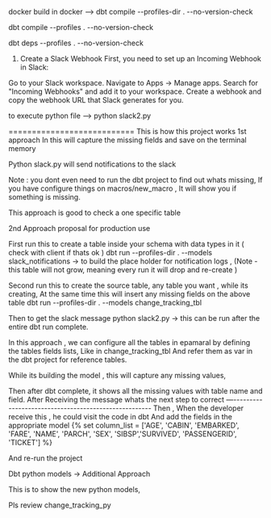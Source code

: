 docker build 
in docker --> dbt compile --profiles-dir . --no-version-check

dbt compile --profiles . --no-version-check

dbt deps --profiles . --no-version-check

1. Create a Slack Webhook
First, you need to set up an Incoming Webhook in Slack:

Go to your Slack workspace.
Navigate to Apps → Manage apps.
Search for "Incoming Webhooks" and add it to your workspace.
Create a webhook and copy the webhook URL that Slack generates for you.

 to execute python file --> python slack2.py



=========================== This is how this project works 
 1st approach
In this will capture the missing fields and save on the terminal memory

Python slack.py will send notifications to the slack

Note : you dont even need to run the dbt project to find out whats missing, 
If you have configure things on macros/new_macro ,
It will show you if something is missing.

This approach is good to check a one specific table




2nd Approach proposal for production use

First run this to create a table inside your schema with data types in it ( check with client if thats ok )
dbt run --profiles-dir . --models slack_notifications → to build the place holder for notification logs , 
(Note - this table will not grow, meaning every run it will drop and re-create ) 


Second run this to create the source table, any table you want , while its creating, 
At the same time this will insert any missing fields on the above table 
dbt run --profiles-dir . --models change_tracking_tbl

Then to get the slack message 
python slack2.py → this can be run after the entire dbt run complete. 

In this approach , we can configure all the tables in epamaral by defining the tables fields lists, 
Like in change_tracking_tbl
And refer them as var in the dbt project for reference tables. 

While its building the model , this will capture any missing values, 

Then after dbt complete, it shows all the missing values with table name and field. 
After Receiving the message whats the next step to correct 
—-----------------------------------------------------
Then ,
When the developer receive this , he could visit the code in dbt 
And add the fields in the appropriate model 
{% set column_list = ['AGE', 'CABIN', 'EMBARKED', 'FARE', 'NAME', 'PARCH', 'SEX', 'SIBSP','SURVIVED', 'PASSENGERID', 'TICKET'] %}

And re-run the project 


Dbt python models → Additional Approach 

This is to show the new python models, 

Pls review change_tracking_py
